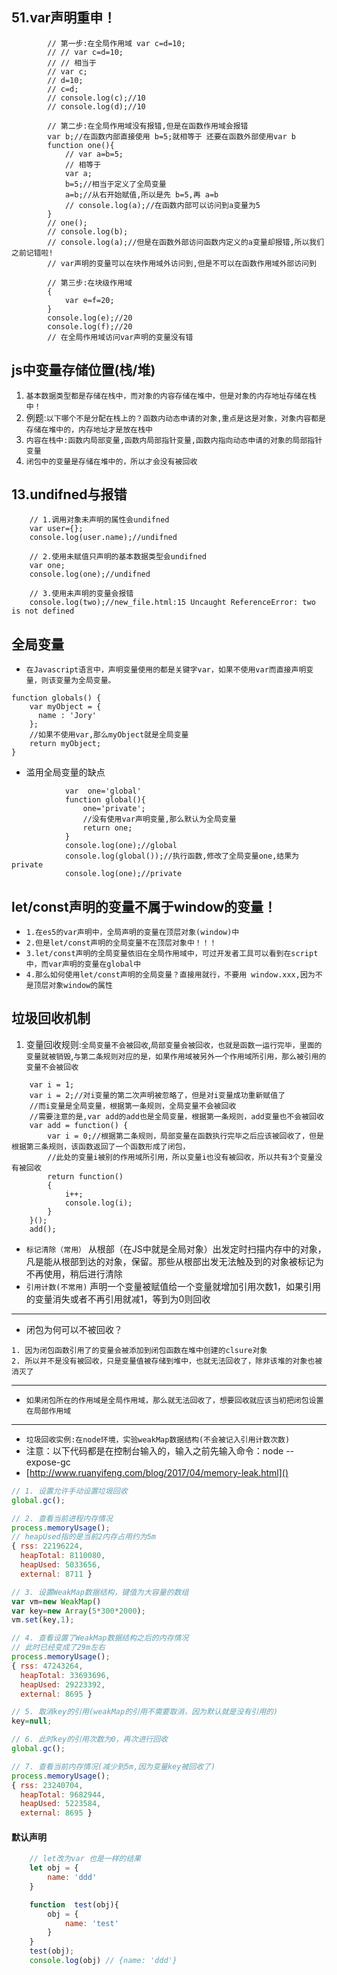 ## 51.var声明重申！
```
		// 第一步:在全局作用域 var c=d=10;
		// // var c=d=10;
		// // 相当于
		// var c;
		// d=10;
		// c=d;
		// console.log(c);//10
		// console.log(d);//10
		
		// 第二步:在全局作用域没有报错,但是在函数作用域会报错
		var b;//在函数内部直接使用 b=5;就相等于 还要在函数外部使用var b
		function one(){
			// var a=b=5;
			// 相等于
			var a;
			b=5;//相当于定义了全局变量
			a=b;//从右开始赋值,所以是先 b=5,再 a=b
			// console.log(a);//在函数内部可以访问到a变量为5
		}
		// one();
		// console.log(b);
		// console.log(a);//但是在函数外部访问函数内定义的a变量却报错,所以我们之前记错啦!
		// var声明的变量可以在块作用域外访问到,但是不可以在函数作用域外部访问到
		
		// 第三步:在块级作用域
		{
			var e=f=20;
		}
		console.log(e);//20
		console.log(f);//20
		// 在全局作用域访问var声明的变量没有错
```

## js中变量存储位置(栈/堆)
1. `基本数据类型都是存储在栈中，而对象的内容存储在堆中，但是对象的内存地址存储在栈中！`
2. 例题:`以下哪个不是分配在栈上的？函数内动态申请的对象,重点是这是对象，对象内容都是存储在堆中的，内存地址才是放在栈中`
3. `内容在栈中:函数内局部变量,函数内局部指针变量,函数内指向动态申请的对象的局部指针变量`
4. `闭包中的变量是存储在堆中的，所以才会没有被回收`

## 13.undifned与报错
```
	// 1.调用对象未声明的属性会undifned
	var user={};
	console.log(user.name);//undifned
	
	// 2.使用未赋值只声明的基本数据类型会undifned
	var one;
	console.log(one);//undifned
	
	// 3.使用未声明的变量会报错
	console.log(two);//new_file.html:15 Uncaught ReferenceError: two is not defined

```


## 全局变量
* `在Javascript语言中，声明变量使用的都是关键字var，如果不使用var而直接声明变量，则该变量为全局变量。`
```
function globals() {
    var myObject = {
      name : 'Jory'
    };
	//如果不使用var,那么myObject就是全局变量
    return myObject;
}
```
* 滥用全局变量的缺点
```
			var  one='global'
			function global(){
				one='private';
				//没有使用var声明变量,那么默认为全局变量
				return one;
			}
			console.log(one);//global 
			console.log(global());//执行函数,修改了全局变量one,结果为private 
			console.log(one);//private 
```

## let/const声明的变量不属于window的变量！
* `1.在es5的var声明中，全局声明的变量在顶层对象(window)中`
* `2.但是let/const声明的全局变量不在顶层对象中！！！`
* `3.let/const声明的全局变量依旧在全局作用域中，可过开发者工具可以看到在script中，而var声明的变量在global中`
* `4.那么如何使用let/const声明的全局变量？直接用就行，不要用 window.xxx,因为不是顶层对象window的属性`

## 垃圾回收机制
1. 变量回收规则:`全局变量不会被回收`,`局部变量会被回收，也就是函数一运行完毕，里面的变量就被销毁`,`与第二条规则对应的是，如果作用域被另外一个作用域所引用，那么被引用的变量不会被回收`
```
	var i = 1;
	var i = 2;//对i变量的第二次声明被忽略了，但是对i变量成功重新赋值了
	//而i变量是全局变量，根据第一条规则，全局变量不会被回收
	//需要注意的是,var add的add也是全局变量，根据第一条规则，add变量也不会被回收
	var add = function() {
		var i = 0;//根据第二条规则，局部变量在函数执行完毕之后应该被回收了，但是根据第三条规则，该函数返回了一个函数形成了闭包，
		//此处的变量i被别的作用域所引用，所以变量i也没有被回收，所以共有3个变量没有被回收
		return function()
		{
			i++;
			console.log(i);
		}
	}();
	add();
```
* `标记清除（常用）`  从根部（在JS中就是全局对象）出发定时扫描内存中的对象，凡是能从根部到达的对象，保留。那些从根部出发无法触及到的对象被标记为不再使用，稍后进行清除
* `引用计数(不常用)` 声明一个变量被赋值给一个变量就增加引用次数1，如果引用的变量消失或者不再引用就减1，等到为0则回收
---
* 闭包为何可以不被回收？
```
1. 因为闭包函数引用了的变量会被添加到闭包函数在堆中创建的clsure对象
2. 所以并不是没有被回收，只是变量值被存储到堆中，也就无法回收了，除非该堆的对象也被消灭了
```
---
* `如果闭包所在的作用域是全局作用域，那么就无法回收了，想要回收就应该当初把闭包设置在局部作用域`
---
* `垃圾回收实例:在node环境，实验weakMap数据结构(不会被记入引用计数次数)`
* 注意：以下代码都是在控制台输入的，输入之前先输入命令：node --expose-gc
* [http://www.ruanyifeng.com/blog/2017/04/memory-leak.html]()
```javascript
// 1. 设置允许手动设置垃圾回收
global.gc();

// 2. 查看当前进程内存情况
process.memoryUsage();
// heapUsed指的是当前2内存占用约为5m
{ rss: 22196224,
  heapTotal: 8110080,
  heapUsed: 5033656,  
  external: 8711 }

// 3. 设置WeakMap数据结构，键值为大容量的数组
var vm=new WeakMap()
var key=new Array(5*300*2000);
vm.set(key,1);

// 4. 查看设置了WeakMap数据结构之后的内存情况
// 此时已经变成了29m左右
process.memoryUsage();
{ rss: 47243264,
  heapTotal: 33693696,
  heapUsed: 29223392,
  external: 8695 }

// 5. 取消key的引用(weakMap的引用不需要取消，因为默认就是没有引用的)
key=null;

// 6. 此时key的引用次数为0，再次进行回收
global.gc();

// 7. 查看当前内存情况(减少到5m,因为变量key被回收了)
process.memoryUsage();
{ rss: 23240704,
  heapTotal: 9682944,
  heapUsed: 5223584,
  external: 8695 }
```

#### 默认声明
```javascript
    // let改为var 也是一样的结果
    let obj = {
        name: 'ddd'
    }

    function  test(obj){
        obj = {
            name: 'test'
        }
    }
    test(obj);
    console.log(obj) // {name: 'ddd'}
```
